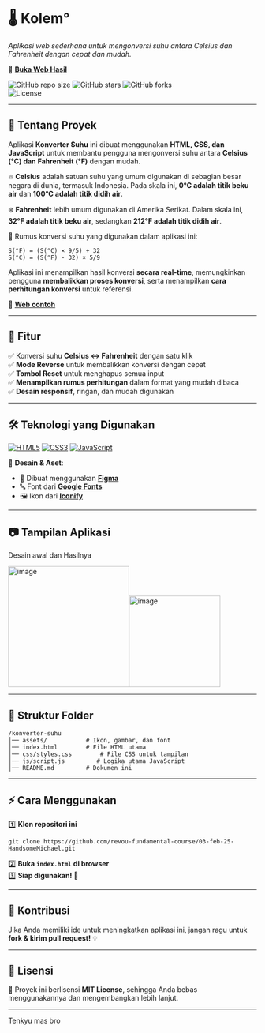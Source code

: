 # 🌡️ Kolem°

*Aplikasi web sederhana untuk mengonversi suhu antara Celsius dan Fahrenheit dengan cepat dan mudah.*  

🔗 **[Buka Web Hasil](https://revou-fundamental-course.github.io/03-feb-25-HandsomeMichael/)**

![GitHub repo size](https://img.shields.io/github/repo-size/revou-fundamental-course/03-feb-25-HandsomeMichael?style=for-the-badge)  ![GitHub stars](https://img.shields.io/github/stars/revou-fundamental-course/03-feb-25-HandsomeMichael?style=for-the-badge)  ![GitHub forks](https://img.shields.io/github/forks/revou-fundamental-course/03-feb-25-HandsomeMichael?style=for-the-badge)  
![License](https://img.shields.io/github/license/revou-fundamental-course/03-feb-25-HandsomeMichael?style=for-the-badge)  

---

## 📖 Tentang Proyek  

Aplikasi **Konverter Suhu** ini dibuat menggunakan **HTML, CSS, dan JavaScript** untuk membantu pengguna mengonversi suhu antara **Celsius (°C) dan Fahrenheit (°F)** dengan mudah.  

🔥 **Celsius** adalah satuan suhu yang umum digunakan di sebagian besar negara di dunia, termasuk Indonesia. Pada skala ini, **0°C adalah titik beku air** dan **100°C adalah titik didih air**.  

❄️ **Fahrenheit** lebih umum digunakan di Amerika Serikat. Dalam skala ini, **32°F adalah titik beku air**, sedangkan **212°F adalah titik didih air**.  

📌 Rumus konversi suhu yang digunakan dalam aplikasi ini:  

```
S(°F) = (S(°C) × 9/5) + 32  
S(°C) = (S(°F) - 32) × 5/9  
```
Aplikasi ini menampilkan hasil konversi **secara real-time**, memungkinkan pengguna **membalikkan proses konversi**, serta menampilkan **cara perhitungan konversi** untuk referensi.  

🔗 **[Web contoh](https://berhitung.id/konversi/suhu/celsius-ke-fahrenheit)**       

---

## 📌 Fitur  
✅ Konversi suhu **Celsius ↔ Fahrenheit** dengan satu klik  
✅ **Mode Reverse** untuk membalikkan konversi dengan cepat  
✅ **Tombol Reset** untuk menghapus semua input  
✅ **Menampilkan rumus perhitungan** dalam format yang mudah dibaca  
✅ **Desain responsif**, ringan, dan mudah digunakan  

---

## 🛠️ Teknologi yang Digunakan  
[![HTML5](https://img.shields.io/badge/HTML5-E34F26?style=for-the-badge&logo=html5&logoColor=white)](https://developer.mozilla.org/en-US/docs/Web/HTML)  [![CSS3](https://img.shields.io/badge/CSS3-1572B6?style=for-the-badge&logo=css3&logoColor=white)](https://developer.mozilla.org/en-US/docs/Web/CSS)  [![JavaScript](https://img.shields.io/badge/JavaScript-F7DF1E?style=for-the-badge&logo=javascript&logoColor=black)](https://developer.mozilla.org/en-US/docs/Web/JavaScript)  

📌 **Desain & Aset**:  
- 🎨 Dibuat menggunakan **[Figma](https://figma.com/)**  
- 🔤 Font dari **[Google Fonts](https://fonts.google.com/)**  
- 🖼️ Ikon dari **[Iconify](https://iconify.design/)**  

---

## 📷 Tampilan Aplikasi  
Desain awal dan Hasilnya

<img width="245" alt="image" src="https://github.com/user-attachments/assets/01d4b304-b8e7-4c73-8ba9-9be14b95299c" /><img width="185" alt="image" src="https://github.com/user-attachments/assets/079c566c-87cd-4053-9970-2234b56c3f0e" />


---

## 📂 Struktur Folder  
```
/konverter-suhu
│── assets/           # Ikon, gambar, dan font
│── index.html        # File HTML utama
│── css/styles.css        # File CSS untuk tampilan
│── js/script.js         # Logika utama JavaScript
│── README.md         # Dokumen ini
```

---

## ⚡ Cara Menggunakan  
1️⃣ **Klon repositori ini**  
```
git clone https://github.com/revou-fundamental-course/03-feb-25-HandsomeMichael.git
```
2️⃣ **Buka `index.html` di browser**  
3️⃣ **Siap digunakan! 🎉**  

---

## 🤝 Kontribusi  
Jika Anda memiliki ide untuk meningkatkan aplikasi ini, jangan ragu untuk **fork & kirim pull request!** 💡  

---

## 📜 Lisensi  
📝 Proyek ini berlisensi **MIT License**, sehingga Anda bebas menggunakannya dan mengembangkan lebih lanjut.  

---

Tenkyu mas bro
